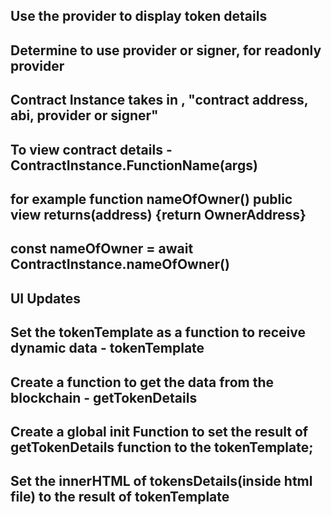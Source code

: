 ## Use the provider to display token details
## Determine to use provider or signer, for readonly provider
## Contract Instance takes in , "contract address, abi, provider or signer"
## To view contract details - ContractInstance.FunctionName(args)
## for example function nameOfOwner() public view returns(address) {return OwnerAddress}

## const nameOfOwner = await ContractInstance.nameOfOwner()

## UI Updates
## Set the tokenTemplate as a function to receive dynamic data - tokenTemplate
## Create a function to get the data from the blockchain - getTokenDetails
## Create a global init Function to set the result of getTokenDetails function to the tokenTemplate;
## Set the innerHTML of tokensDetails(inside html file) to the result of tokenTemplate